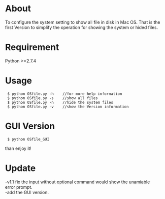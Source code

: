 About
==========================

To configure the system setting to show all file in disk in Mac OS.
That is the first Version to simplify the operation for showing the system or hided files.

Requirement
=============
Python >=2.7.4

Usage
==============

     $ python OSfile.py -h    //for more help information
     $ python OSfile.py -s    //show all files
     $ python OSfile.py -n    //hide the system files
     $ python OSfile.py -v    //show the Version information
     
GUI Version
========
     $ python OSfile_GUI
     
than enjoy it!
     
Update
========
-v1.1 fix the input without optional command would show the unamiable error prompt.   
-add the GUI version.


